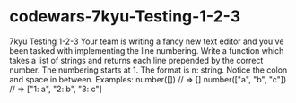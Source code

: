 # codewars-7kyu-Testing-1-2-3
 7kyu Testing 1-2-3  Your team is writing a fancy new text editor and you've been tasked with implementing the line numbering.  Write a function which takes a list of strings and returns each line prepended by the correct number.  The numbering starts at 1. The format is n: string. Notice the colon and space in between.  Examples:  number([]) // => [] number(["a", "b", "c"]) // => ["1: a", "2: b", "3: c"]
